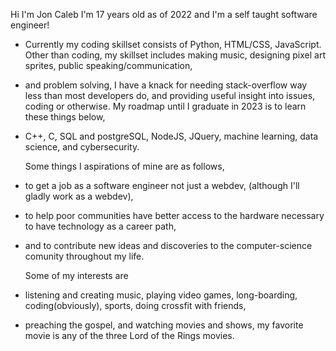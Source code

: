   Hi I'm Jon Caleb I'm 17 years old as of 2022 and I'm a self taught software engineer!
- Currently my coding skillset consists of Python, HTML/CSS, JavaScript.
  Other than coding, my skillset includes making music, designing pixel art sprites, public speaking/communication,
- and problem solving, I have a knack for needing stack-overflow way less than most developers do, and providing useful insight
  into issues, coding or otherwise.
  My roadmap until I graduate in 2023 is to learn these things below,
- C++, C, SQL and postgreSQL, NodeJS, JQuery, machine learning, data science, and cybersecurity.

  Some things I aspirations of mine are as follows, 
- to get a job as a software engineer not just a webdev, (although I'll gladly work as a webdev),
- to help poor communities have better access to the hardware necessary to have technology as a career path,
- and to contribute new ideas and discoveries to the computer-science comunity throughout my life.

  Some of my interests are 
- listening and creating music, playing video games, long-boarding, coding(obviously), sports, doing crossfit with friends,
- preaching the gospel, and watching movies and shows, my favorite movie is any of the three Lord of the Rings movies.
